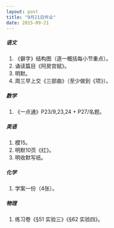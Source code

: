 ```yaml
---
layout: post
title: "9月21日作业"
date: 2015-09-21
---
```


##### 语文

1. 《僻字》结构图（逐一概括每小节重点）。
2. 诵读篇目《阿房宫赋》。
3. 明默。
4. 周三早上交《三部曲》（至少做到《项》）。

##### 数学

1. 《一点通》P23/9,23,24 + P27/名题。

##### 英语

1. 模15。
2. 明默10页《红》。
3. 明收默写纸。

##### 化学

1. 学案一份（4张）。

##### 物理

1. 练习卷《§51 实验三》《§62 实验四》。
